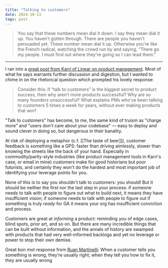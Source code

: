 ```yaml
---
title: "Talking to customers"
date: 2024-10-13
tags: post
---
```


> You say that these numbers mean dial it down. I say they mean dial it up. You haven't gotten through. There are people you haven't persuaded yet. These number mean dial it up. Otherwise you're like the French radical, watching the crowd run by and saying, "There go my people. I must find out where they're going so I can lead them."

---

I ran into a [great post from Karri of Linear on product management](https://x.com/karrisaarinen/status/1845158951752708394). Most of what he says warrants further discussion and digestion, but I wanted to chime in on the rhetorical question which prompted his lovely response:

> Consider this: if “talk to customers” is the biggest secret to product success, then why aren’t more products successful? Why are so many founders unsuccessful? What explains PMs who’ve been talking to customers 5 times a week for years, without ever making products that win?

"Talk to customers" has become, to me, the same kind of truism as "charge more" and "users don't care about your codebase" — easy to deploy and sound clever in doing so, but dangerous in their banality.

At risk of deploying a metaphor (c.f. [[The taste of beer]]), customer feedback is something like a GPS: faster than driving aimlessly, slower than knowing the streets like the back of your hand. Especially in commodity/parity-style industries (like product management tools in Karri's case, or email in mine) customers make for good historians but poor futurists, and certainly they won't do the hardest and most important job of identifying your leverage points for you.

None of this is to say you shouldn't talk to customers: you should! But it should be neither the first nor the last step in your process: if someone needs to talk with people to figure out what to build next, it means they have insufficient vision; if someone needs to talk with people to figure out if something is truly _ready_ for GA it means your org has insufficient conviction and process.

Customers are great at _informing_ a product: reminding you of edge cases, blind spots, prior art, and so on. But there are many incredible things that can be built without information, and the annals of history are swamped with products that had very well-informed backlogs and yet no leverage or power to stop their own demise.

<div class="addendum">
Great bon mot response from <a href="https://x.com/ruanmartinelli/status/1845441489314173107">Ruan Martinelli</a>: When a customer tells you something is wrong, they’re usually right; when they tell you how to fix it, they are usually wrong
</div>
